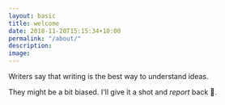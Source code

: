 ```yaml
---
layout: basic
title: welcome
date: 2018-11-28T15:15:34+10:00
permalink: "/about/"
description: 
image: 
---
```


Writers say that writing is the best way to understand ideas.

They might be a bit biased.  I'll give it a shot and _report_ back 🙂.
